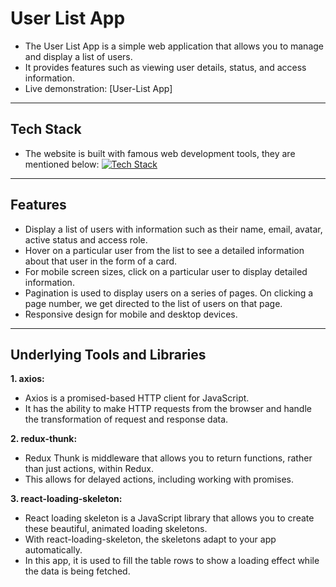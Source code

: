 # User List App

- The User List App is a simple web application that allows you to manage and display a list of users.
- It provides features such as viewing user details, status, and access information.
- Live demonstration: [User-List App]

---

## Tech Stack

- The website is built with famous web development tools, they are mentioned below:
  [![Tech Stack](https://skillicons.dev/icons?i=html,css,js,bootstrap,react,vscode,git,github)](https://skillicons.dev)

---

## Features

- Display a list of users with information such as their name, email, avatar, active status and access role.
- Hover on a particular user from the list to see a detailed information about that user in the form of a card.
- For mobile screen sizes, click on a particular user to display detailed information.
- Pagination is used to display users on a series of pages. On clicking a page number, we get directed to the list of users on that page.
- Responsive design for mobile and desktop devices.

---

## Underlying Tools and Libraries

**1. axios:**

- Axios is a promised-based HTTP client for JavaScript.
- It has the ability to make HTTP requests from the browser and handle the transformation of request and response data.

**2. redux-thunk:**

- Redux Thunk is middleware that allows you to return functions, rather than just actions, within Redux.
- This allows for delayed actions, including working with promises.

**3. react-loading-skeleton:**

- React loading skeleton is a JavaScript library that allows you to create these beautiful, animated loading skeletons.
- With react-loading-skeleton, the skeletons adapt to your app automatically.
- In this app, it is used to fill the table rows to show a loading effect while the data is being fetched.
